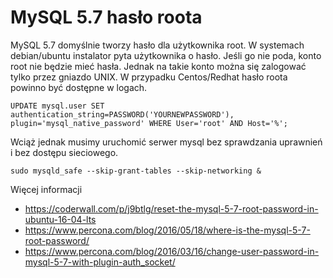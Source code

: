 # MySQL 5.7 hasło roota

MySQL 5.7 domyślnie tworzy hasło dla użytkownika root. W systemach debian/ubuntu instalator pyta użytkownika o hasło. Jeśli go nie poda, konto root nie będzie mieć hasła. Jednak na takie konto można się zalogować tylko przez gniazdo UNIX. W przypadku Centos/Redhat hasło roota powinno być dostępne w logach.

```
UPDATE mysql.user SET authentication_string=PASSWORD('YOURNEWPASSWORD'), plugin='mysql_native_password' WHERE User='root' AND Host='%';
```

Wciąż jednak musimy uruchomić serwer mysql bez sprawdzania uprawnień i bez dostępu sieciowego.
```
sudo mysqld_safe --skip-grant-tables --skip-networking &
```

Więcej informacji
* https://coderwall.com/p/j9btlg/reset-the-mysql-5-7-root-password-in-ubuntu-16-04-lts
* https://www.percona.com/blog/2016/05/18/where-is-the-mysql-5-7-root-password/
* https://www.percona.com/blog/2016/03/16/change-user-password-in-mysql-5-7-with-plugin-auth_socket/
